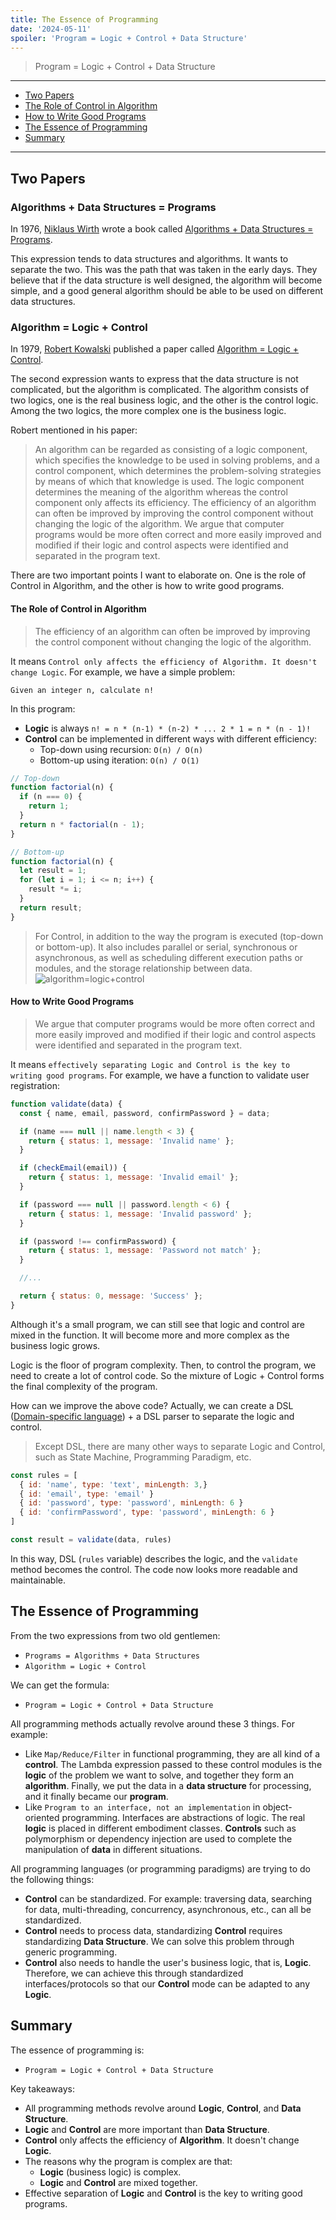 ```yaml
---
title: The Essence of Programming
date: '2024-05-11'
spoiler: 'Program = Logic + Control + Data Structure'
---
```


> Program = Logic + Control + Data Structure

---

- [Two Papers](#two-papers)
- [The Role of Control in Algorithm](#the-role-of-control-in-algorithm)
- [How to Write Good Programs](#how-to-write-good-programs)
- [The Essence of Programming](#the-essence-of-programming)
- [Summary](#summary)

---

## Two Papers

### Algorithms + Data Structures = Programs

In 1976, [Niklaus Wirth](https://en.wikipedia.org/wiki/Niklaus_Wirth) wrote a book called [Algorithms + Data Structures = Programs](https://en.wikipedia.org/wiki/Algorithms_%2B_Data_Structures_%3D_Programs).

This expression tends to data structures and algorithms. It wants to separate the two. This was the path that was taken in the early days. They believe that if the data structure is well designed, the algorithm will become simple, and a good general algorithm should be able to be used on different data structures.

### Algorithm = Logic + Control

In 1979, [Robert Kowalski](https://en.wikipedia.org/wiki/Robert_Kowalski) published a paper called [Algorithm = Logic + Control](https://www.doc.ic.ac.uk/~rak/papers/algorithm%20=%20logic%20+%20control.pdf).

The second expression wants to express that the data structure is not complicated, but the algorithm is complicated. The algorithm consists of two logics, one is the real business logic, and the other is the control logic. Among the two logics, the more complex one is the business logic.

Robert mentioned in his paper:

> An algorithm can be regarded as consisting of a logic component, which specifies the knowledge to be used in solving problems, and a control component, which determines the problem-solving strategies by means of which that knowledge is used. The logic component determines the meaning of the algorithm whereas the control component only affects its efficiency. The efficiency of an algorithm can often be improved by improving the control component without changing the logic of the algorithm. We argue that computer programs would be more often correct and more easily improved and modified if their logic and control aspects were identified and separated in the program text.

There are two important points I want to elaborate on. One is the role of Control in Algorithm, and the other is how to write good programs.

#### The Role of Control in Algorithm

> The efficiency of an algorithm can often be improved by improving the control component without changing the logic of the algorithm.

It means `Control only affects the efficiency of Algorithm. It doesn't change Logic`. For example, we have a simple problem:

```plain
Given an integer n, calculate n!
```

In this program:

- **Logic** is always `n! = n * (n-1) * (n-2) * ... 2 * 1 = n * (n - 1)!`
- **Control** can be implemented in different ways with different efficiency:
  - Top-down using recursion: `O(n) / O(n)`
  - Bottom-up using iteration: `O(n) / O(1)`

```javascript
// Top-down
function factorial(n) {
  if (n === 0) {
    return 1;
  }
  return n * factorial(n - 1);
}

// Bottom-up
function factorial(n) {
  let result = 1;
  for (let i = 1; i <= n; i++) {
    result *= i;
  }
  return result;
}
```

> For Control, in addition to the way the program is executed (top-down or bottom-up). It also includes parallel or serial, synchronous or asynchronous, as well as scheduling different execution paths or modules, and the storage relationship between data.
> ![algorithm=logic+control](/static/images/the-essence-of-programming/algorithm=logic+control.png)

#### How to Write Good Programs

> We argue that computer programs would be more often correct and more easily improved and modified if their logic and control aspects were identified and separated in the program text.

It means `effectively separating Logic and Control is the key to writing good programs`. For example, we have a function to validate user registration:

```javascript
function validate(data) {
  const { name, email, password, confirmPassword } = data;

  if (name === null || name.length < 3) {
    return { status: 1, message: 'Invalid name' };
  }

  if (checkEmail(email)) {
    return { status: 1, message: 'Invalid email' };
  }

  if (password === null || password.length < 6) {
    return { status: 1, message: 'Invalid password' };
  }

  if (password !== confirmPassword) {
    return { status: 1, message: 'Password not match' };
  }

  //...

  return { status: 0, message: 'Success' };
}
```

Although it's a small program, we can still see that logic and control are mixed in the function. It will become more and more complex as the business logic grows.

Logic is the floor of program complexity. Then, to control the program, we need to create a lot of control code. So the mixture of Logic + Control forms the final complexity of the program.

How can we improve the above code? Actually, we can create a DSL ([Domain-specific language](https://en.wikipedia.org/wiki/Domain-specific_language)) + a DSL parser to separate the logic and control.

> Except DSL, there are many other ways to separate Logic and Control, such as State Machine, Programming Paradigm, etc.

```javascript
const rules = [
  { id: 'name', type: 'text', minLength: 3,}
  { id: 'email', type: 'email' }
  { id: 'password', type: 'password', minLength: 6 }
  { id: 'confirmPassword', type: 'password', minLength: 6 }
]

const result = validate(data, rules)
```

In this way, DSL (`rules` variable) describes the logic, and the `validate` method becomes the control. The code now looks more readable and maintainable.

## The Essence of Programming

From the two expressions from two old gentlemen:

- `Programs = Algorithms + Data Structures`
- `Algorithm = Logic + Control`

We can get the formula:

- `Program = Logic + Control + Data Structure`

All programming methods actually revolve around these 3 things. For example:

- Like `Map/Reduce/Filter` in functional programming, they are all kind of a **control**. The Lambda expression passed to these control modules is the **logic** of the problem we want to solve, and together they form an **algorithm**. Finally, we put the data in a **data structure** for processing, and it finally became our **program**.
- Like `Program to an interface, not an implementation` in object-oriented programming. Interfaces are abstractions of logic. The real **logic** is placed in different embodiment classes. **Controls** such as polymorphism or dependency injection are used to complete the manipulation of **data** in different situations.

All programming languages (or programming paradigms) are trying to do the following things:

- **Control** can be standardized. For example: traversing data, searching for data, multi-threading, concurrency, asynchronous, etc., can all be standardized.
- **Control** needs to process data, standardizing **Control** requires standardizing **Data Structure**. We can solve this problem through generic programming.
- **Control** also needs to handle the user's business logic, that is, **Logic**. Therefore, we can achieve this through standardized interfaces/protocols so that our **Control** mode can be adapted to any **Logic**.

## Summary

The essence of programming is:

- `Program = Logic + Control + Data Structure`

Key takeaways:

- All programming methods revolve around **Logic**, **Control**, and **Data Structure**.
- **Logic** and **Control** are more important than **Data Structure**.
- **Control** only affects the efficiency of **Algorithm**. It doesn't change **Logic**.
- The reasons why the program is complex are that:
  - **Logic** (business logic) is complex.
  - **Logic** and **Control** are mixed together.
- Effective separation of **Logic** and **Control** is the key to writing good programs.
